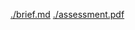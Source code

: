 [./brief.md](https://github.com/team13eng1/team13eng1.github.io/blob/main/brief.md)
[./assessment.pdf](https://github.com/team13eng1/team13eng1.github.io/blob/main/eng1-team-assessment-1.pdf)
